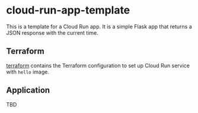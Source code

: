 # cloud-run-app-template

This is a template for a Cloud Run app. It is a simple Flask app that returns a JSON response with the current time.

## Terraform

[terraform](terraform/README.md) contains the Terraform configuration to set up Cloud Run service with `hello` image.

## Application

TBD
